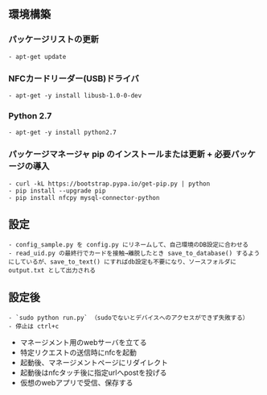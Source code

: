 ## 環境構築
  ### パッケージリストの更新
    - apt-get update
  ### NFCカードリーダー(USB)ドライバ
    - apt-get -y install libusb-1.0-0-dev
  ### Python 2.7
    - apt-get -y install python2.7
  ### パッケージマネージャ pip のインストールまたは更新 + 必要パッケージの導入
    - curl -kL https://bootstrap.pypa.io/get-pip.py | python
    - pip install --upgrade pip
    - pip install nfcpy mysql-connector-python
## 設定
    - config_sample.py を config.py にリネームして、自己環境のDB設定に合わせる
    - read_uid.py の最終行でカードを接触→離脱したとき save_to_database() するようにしているが、save_to_text() にすればdb設定も不要になり、ソースフォルダに output.txt として出力される
## 設定後
    - `sudo python run.py` （sudoでないとデバイスへのアクセスができず失敗する）
    - 停止は ctrl+c
- マネージメント用のwebサーバを立てる
- 特定リクエストの送信時にnfcを起動
- 起動後、マネージメントページにリダイレクト
- 起動後はnfcタッチ後に指定urlへpostを投げる
- 仮想のwebアプリで受信、保存する
